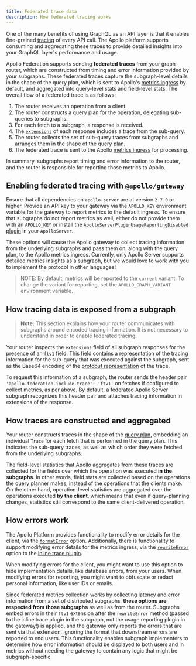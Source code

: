 ```yaml
---
title: Federated trace data
description: How federated tracing works
---
```


One of the many benefits of using GraphQL as an API layer is that it enables fine-grained [tracing](/studio/metrics/usage-reporting) of every API call. The Apollo platform supports consuming and aggregating these traces to provide detailed insights into your GraphQL layer's performance and usage.

Apollo Federation supports sending **federated traces** from your graph router, which are constructed from timing and error information provided by your subgraphs. These federated traces capture the subgraph-level details in the shape of the query plan, which is sent to Apollo's [metrics ingress](/studio/metrics/usage-reporting) by default, and aggregated into query-level stats and field-level stats. The overall flow of a federated trace is as follows:

1. The router receives an operation from a client.
2. The router constructs a query plan for the operation, delegating sub-queries to subgraphs.
3. For each fetch to a subgraph, a response is received.
4. The [`extensions`](/resources/graphql-glossary/#extensions) of each response includes a trace from the sub-query.
5. The router collects the set of sub-query traces from subgraphs and arranges them in the shape of the query plan.
6. The federated trace is sent to the Apollo [metrics ingress](/studio/metrics/usage-reporting/) for processing.

In summary, subgraphs report timing and error information to the router, and the router is responsible for reporting those metrics to Apollo.

## Enabling federated tracing with `@apollo/gateway`

Ensure that all dependencies on `apollo-server` are at version `2.7.0` or higher. Provide an API key to your gateway via the `APOLLO_KEY` environment variable for the gateway to report metrics to the default ingress. To ensure that subgraphs do not report metrics as well, either do not provide them with an `APOLLO_KEY` or install the [`ApolloServerPluginUsageReportingDisabled` plugin](https://www.apollographql.com/docs/apollo-server/api/plugin/usage-reporting/) in your `ApolloServer`.

These options will cause the Apollo gateway to collect tracing information from the underlying subgraphs and pass them on, along with the query plan, to the Apollo metrics ingress. Currently, only Apollo Server supports detailed metrics insights as a subgraph, but we would love to work with you to implement the protocol in other languages!

> NOTE: By default, metrics will be reported to the `current` variant. To change the variant for reporting, set the `APOLLO_GRAPH_VARIANT` environment variable.

## How tracing data is exposed from a subgraph

> **Note:** This section explains how your router communicates with subgraphs around encoded tracing information. It is not necessary to understand in order to enable federated tracing.

Your router inspects the `extensions` field of all subgraph responses for the presence of an `ftv1` field. This field contains a representation of the tracing information for the sub-query that was executed against the subgraph, sent as the Base64 encoding of the [protobuf representation](https://github.com/apollographql/apollo-server/blob/main/packages/apollo-reporting-protobuf/src/reports.proto) of the trace.

To request this information of a subgraph, the router sends the header pair `'apollo-federation-include-trace': 'ftv1'` on fetches if configured to collect metrics, as per above. By default, a federated Apollo Server subgraph recognizes this header pair and attaches tracing information in extensions of the response.

## How traces are constructed and aggregated

Your router constructs traces in the shape of the [query plan](./query-plans/), embedding an individual `Trace` for each fetch that is performed in the query plan. This indicates the sub-query traces, as well as which order they were fetched from the underlying subgraphs.

The field-level statistics that Apollo aggregates from these traces are collected for the fields over which the operation was executed **in the subgraphs**. In other words, field stats are collected based on the operations the query planner makes, instead of the operations that the clients make. On the other hand, operation-level statistics are aggregated over the operations executed **by the client**, which means that even if query-planning changes, statistics still correspond to the same client-delivered operation.

## How errors work

The Apollo Platform provides functionality to modify error details for the client, via the [`formatError`](https://www.apollographql.com/docs/apollo-server/features/errors/#for-the-client-response) option. Additionally, there is functionality to support modifying error details for the metrics ingress, via the [`rewriteError`](https://www.apollographql.com/docs/apollo-server/data/errors/#for-apollo-studio-reporting) option to the [inline trace plugin](https://www.apollographql.com/docs/apollo-server/api/plugin/inline-trace/).

When modifying errors for the client, you might want to use this option to hide implementation details, like database errors, from your users. When modifying errors for reporting, you might want to obfuscate or redact personal information, like user IDs or emails.

Since federated metrics collection works by collecting latency and error information from a set of distributed subgraphs, **these options are respected from those subgraphs** as well as from the router. Subgraphs embed errors in their `ftv1` extension after the `rewriteError` method (passed to the inline trace plugin in the subgraph, not the usage reporting plugin in the gateway!) is applied, and the gateway only reports the errors that are sent via that extension, ignoring the format that downstream errors are reported to end users. This functionality enables subgraph implementers to determine how error information should be displayed to both users and in metrics without needing the gateway to contain any logic that might be subgraph-specific.
